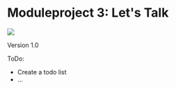 # Moduleproject 3: Let's Talk

![](http://inch-ci.org/github/wouwouwou/project_module_3.svg?branch=master)

Version 1.0

ToDo:
* Create a todo list
* ...
